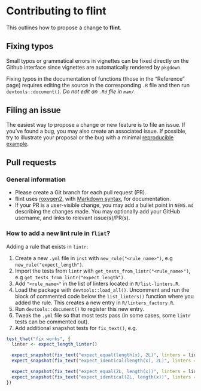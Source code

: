 
# Contributing to flint

This outlines how to propose a change to **flint**.

## Fixing typos

Small typos or grammatical errors in vignettes can be fixed directly on
the Github interface since vignettes are automatically rendered by
`pkgdown`.

Fixing typos in the documentation of functions (those in the “Reference”
page) requires editing the source in the corresponding `.R` file and
then run `devtools::document()`. *Do not edit an `.Rd` file in `man/`*.

## Filing an issue

The easiest way to propose a change or new feature is to file an issue.
If you’ve found a bug, you may also create an associated issue. If
possible, try to illustrate your proposal or the bug with a minimal
[reproducible example](https://www.tidyverse.org/help/#reprex).

## Pull requests

### General information

- Please create a Git branch for each pull request (PR).
- flint uses
  [roxygen2](https://cran.r-project.org/package=roxygen2), with
  [Markdown
  syntax](https://cran.r-project.org/web/packages/roxygen2/vignettes/markdown.html),
  for documentation.
- If your PR is a user-visible change, you may add a bullet point in
  `NEWS.md` describing the changes made. You may optionally add your
  GitHub username, and links to relevant issue(s)/PR(s).

### How to add a new lint rule in `flint`?

Adding a rule that exists in `lintr`:

1. Create a new `.yml` file in `inst` with `new_rule("<rule_name>")`, e.g
   `new_rule("expect_length")`.
1. Import the tests from `lintr` with `get_tests_from_lintr("<rule_name>")`, e.g
   `get_tests_from_lintr("expect_length")`.
1. Add `"<rule_name>"` in the list of linters located in `R/list-linters.R`.
1. Load the package with `devtools::load_all()`. Uncomment and run the block of 
   commented code below the `list_linters()` function where you added the rule.
   This creates a new entry in `R/linters_factory.R`. 
1. Run `devtools::document()` to register this new entry.
1. Tweak the `.yml` file so that most tests pass (in some cases, some `lintr` 
   tests can be commented out). 
1. Add additional snapshot tests for `fix_text()`, e.g.

```r
test_that("fix works", {
  linter <- expect_length_linter()

  expect_snapshot(fix_text("expect_equal(length(x), 2L)", linters = linter))
  expect_snapshot(fix_text("expect_identical(length(x), 2L)", linters = linter))

  expect_snapshot(fix_text("expect_equal(2L, length(x))", linters = linter))
  expect_snapshot(fix_text("expect_identical(2L, length(x))", linters = linter))
})
```
